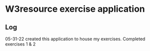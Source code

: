 # W3resource exercise application

## Log

05-31-22 created this application to house my exercises. Completed exercises 1 & 2

